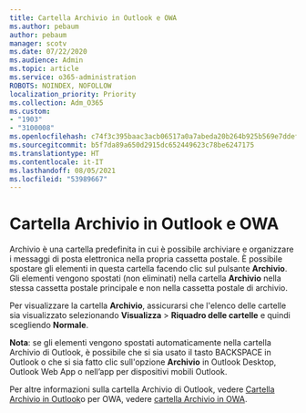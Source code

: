 ```yaml
---
title: Cartella Archivio in Outlook e OWA
ms.author: pebaum
author: pebaum
manager: scotv
ms.date: 07/22/2020
ms.audience: Admin
ms.topic: article
ms.service: o365-administration
ROBOTS: NOINDEX, NOFOLLOW
localization_priority: Priority
ms.collection: Adm_O365
ms.custom:
- "1903"
- "3100008"
ms.openlocfilehash: c74f3c395baac3acb06517a0a7abeda20b264b925b569e7ddef16efbbafa8e25
ms.sourcegitcommit: b5f7da89a650d2915dc652449623c78be6247175
ms.translationtype: HT
ms.contentlocale: it-IT
ms.lasthandoff: 08/05/2021
ms.locfileid: "53989667"
---
```

# <a name="archive-folder-in-outlook-and-owa"></a>Cartella Archivio in Outlook e OWA

Archivio è una cartella predefinita in cui è possibile archiviare e organizzare i messaggi di posta elettronica nella propria cassetta postale. È possibile spostare gli elementi in questa cartella facendo clic sul pulsante **Archivio**. Gli elementi vengono spostati (non eliminati) nella cartella **Archivio** nella stessa cassetta postale principale e non nella cassetta postale di archivio.

Per visualizzare la cartella **Archivio**, assicurarsi che l'elenco delle cartelle sia visualizzato selezionando  **Visualizza** > **Riquadro delle cartelle**  e quindi scegliendo  **Normale**.

**Nota**: se gli elementi vengono spostati automaticamente nella cartella Archivio di Outlook, è possibile che si sia usato il tasto BACKSPACE in Outlook o che si sia fatto clic sull'opzione **Archivio** in Outlook Desktop, Outlook Web App o nell’app per dispositivi mobili Outlook.

Per altre informazioni sulla cartella Archivio di Outlook, vedere [Cartella Archivio in Outlook](https://support.office.com/article/archive-in-outlook-for-windows-25f75777-3cdc-4c77-9783-5929c7b47028)o per OWA, vedere [cartella Archivio in OWA](https://support.office.com/article/organize-your-inbox-with-archive-sweep-and-other-tools-in-outlook-on-the-web-49b26f63-6399-4b4a-a580-14b9b1efe96d?ui=en-US&rs=en-US&ad=US).